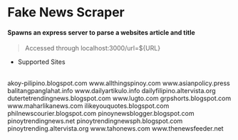 # **Fake News Scraper**
#### Spawns an express server to parse a websites article and title 
> Accessed through localhost:3000/url=${URL}
- Supported Sites
<br/>
akoy-pilipino.blogspot.com
www.allthingspinoy.com
www.asianpolicy.press
balitangpanglahat.info
www.dailyartikulo.info
dailyfilipino.altervista.org
dutertetrendingnews.blogspot.com
www.lugto.com
grpshorts.blogspot.com
www.maharlikanews.com
ilikeyouquotes.blogspot.com
philnewscourier.blogspot.com
pinoynewsblogger.blogspot.com
pinoytrendingnews.net
pinoytrendingnewsph.blogspot.com
pinoytrending.altervista.org
www.tahonews.com
www.thenewsfeeder.net
